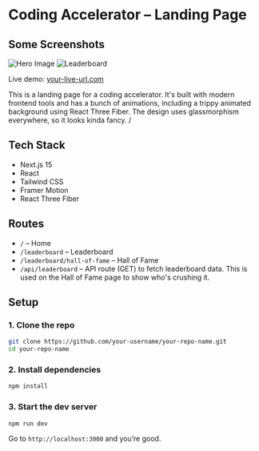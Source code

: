# Coding Accelerator – Landing Page

## Some Screenshots
![Hero Image](https://hc-cdn.hel1.your-objectstorage.com/s/v3/4d53fb5a2e647793109d3f7b1a4bd7e5a2c9c4bf_image.png)
![Leaderboard](https://hc-cdn.hel1.your-objectstorage.com/s/v3/1e020299f07ba7c993f73bb37d7542bd2f02b6fa_image.png)

Live demo: [your-live-url.com](https://your-live-url.com)

This is a landing page for a coding accelerator. It's built with modern frontend tools and has a bunch of animations, including a trippy animated background using React Three Fiber. The design uses glassmorphism everywhere, so it looks kinda fancy.
/

## Tech Stack

* Next.js 15
* React
* Tailwind CSS
* Framer Motion
* React Three Fiber


## Routes

* `/` – Home
* `/leaderboard` – Leaderboard
* `/leaderboard/hall-of-fame` – Hall of Fame
* `/api/leaderboard` – API route (GET) to fetch leaderboard data.
  This is used on the Hall of Fame page to show who's crushing it.


## Setup

### 1. Clone the repo

```bash
git clone https://github.com/your-username/your-repo-name.git
cd your-repo-name
```

### 2. Install dependencies

```bash
npm install
```

### 3. Start the dev server

```bash
npm run dev
```

Go to `http://localhost:3000` and you’re good.
